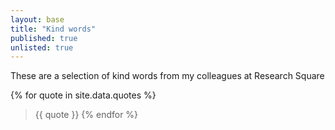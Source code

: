 ```yaml
---
layout: base
title: "Kind words"
published: true
unlisted: true
---
```

These are a selection of kind words from my colleagues at Research Square

{% for quote in site.data.quotes %}
> {{ quote }}
{% endfor %}
